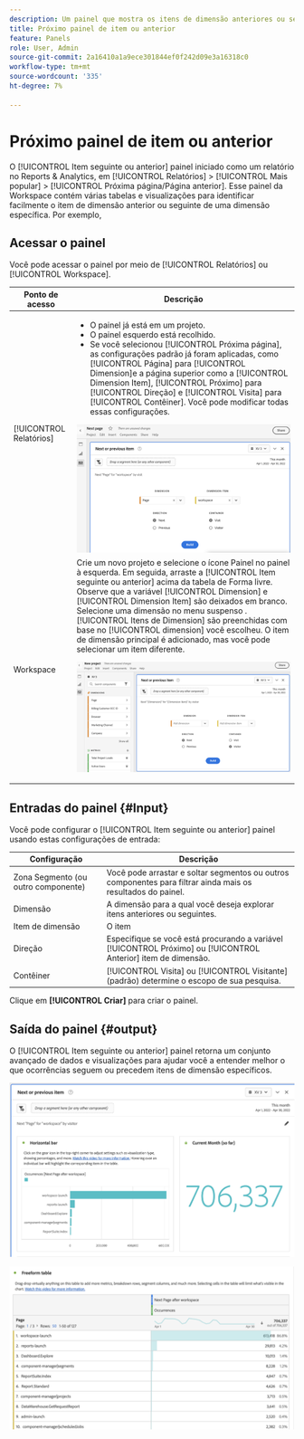 ```yaml
---
description: Um painel que mostra os itens de dimensão anteriores ou seguintes de uma dimensão específica.
title: Próximo painel de item ou anterior
feature: Panels
role: User, Admin
source-git-commit: 2a16410a1a9ece301844ef0f242d09e3a16318c0
workflow-type: tm+mt
source-wordcount: '335'
ht-degree: 7%

---
```



# Próximo painel de item ou anterior

O [!UICONTROL Item seguinte ou anterior] painel iniciado como um relatório no Reports &amp; Analytics, em [!UICONTROL Relatórios] > [!UICONTROL Mais popular] > [!UICONTROL Próxima página/Página anterior]. Esse painel da Workspace contém várias tabelas e visualizações para identificar facilmente o item de dimensão anterior ou seguinte de uma dimensão específica. Por exemplo,

## Acessar o painel

Você pode acessar o painel por meio de [!UICONTROL Relatórios] ou [!UICONTROL Workspace].

| Ponto de acesso | Descrição |
| --- | --- |
| [!UICONTROL Relatórios] | <ul><li>O painel já está em um projeto.</li><li>O painel esquerdo está recolhido.</li><li>Se você selecionou [!UICONTROL Próxima página], as configurações padrão já foram aplicadas, como [!UICONTROL Página] para [!UICONTROL Dimension]e a página superior como a [!UICONTROL Dimension Item], [!UICONTROL Próximo] para [!UICONTROL Direção] e [!UICONTROL Visita] para [!UICONTROL Contêiner]. Você pode modificar todas essas configurações.</li></ul>![Painel Próximo/Anterior](assets/next-previous.png) |
| Workspace | Crie um novo projeto e selecione o ícone Painel no painel à esquerda. Em seguida, arraste a [!UICONTROL Item seguinte ou anterior] acima da tabela de Forma livre. Observe que a variável [!UICONTROL Dimension] e [!UICONTROL Dimension Item] são deixados em branco. Selecione uma dimensão no menu suspenso . [!UICONTROL Itens de Dimension] são preenchidas com base no [!UICONTROL dimension] você escolheu. O item de dimensão principal é adicionado, mas você pode selecionar um item diferente.<p>![Painel Próximo/Anterior](assets/next-previous2.png) |

## Entradas do painel {#Input}

Você pode configurar o [!UICONTROL Item seguinte ou anterior] painel usando estas configurações de entrada:

| Configuração | Descrição |
| --- | --- |
| Zona Segmento (ou outro componente) | Você pode arrastar e soltar segmentos ou outros componentes para filtrar ainda mais os resultados do painel. |
| Dimensão | A dimensão para a qual você deseja explorar itens anteriores ou seguintes. |
| Item de dimensão | O item |
| Direção | Especifique se você está procurando a variável [!UICONTROL Próximo] ou [!UICONTROL Anterior] item de dimensão. |
| Contêiner | [!UICONTROL Visita] ou [!UICONTROL Visitante] (padrão) determine o escopo de sua pesquisa. |

Clique em **[!UICONTROL Criar]** para criar o painel.

## Saída do painel {#output}

O [!UICONTROL Item seguinte ou anterior] painel retorna um conjunto avançado de dados e visualizações para ajudar você a entender melhor o que ocorrências seguem ou precedem itens de dimensão específicos.

![Saída do painel Próximo/Anterior](assets/next-previous-output.png)

![Saída do painel Próximo/Anterior](assets/next-previous-output2.png)

